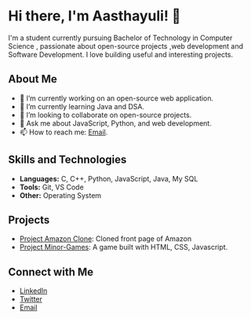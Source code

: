 # Hi there, I'm Aasthayuli! 👋

I'm a student currently pursuing Bachelor of Technology in Computer Science , passionate about open-source projects ,web development and Software Development. I love building useful and interesting projects.

## About Me

- 🔭 I’m currently working on an open-source web application.
- 🌱 I’m currently learning Java and DSA.
- 👯 I’m looking to collaborate on open-source projects.
- 💬 Ask me about JavaScript, Python, and web development.
- 📫 How to reach me: [Email](aasthayuli2000@gmail.com).

## Skills and Technologies

- **Languages:**  C, C++, Python, JavaScript, Java, My SQL
- **Tools:** Git, VS Code
- **Other:** Operating System

## Projects

- [Project Amazon Clone](https://github.com/Aasthayuli/Learning-CSS/tree/main/Amazon%20Clone%20using%20%20HTML%20%26%20CSS): Cloned front page of Amazon
- [Project Minor-Games](https://github.com/Aasthayuli/Learning-JavaScript/tree/main/rock%20paper%20scissors): A game built with HTML, CSS, Javascript.

## Connect with Me

- [LinkedIn](www.linkedin.com/in/aasthayuli-b72662257)
- [Twitter](https://x.com/aasthayuli9821)
- [Email](mailto:aasthayuli2000@gmail.com)
